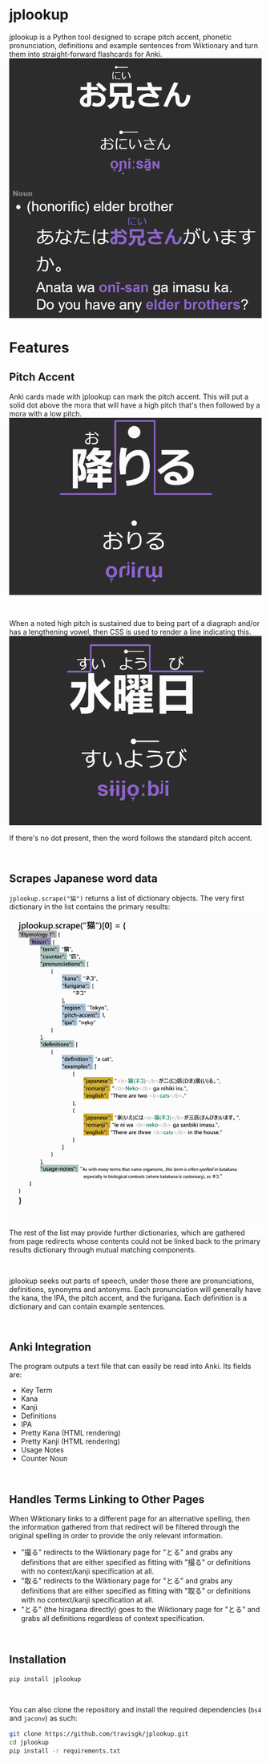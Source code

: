 # jplookup
jplookup is a Python tool designed to scrape pitch accent, phonetic pronunciation, definitions and example sentences from Wiktionary and turn them into straight-forward flashcards for Anki.
![oniisan](example-outputs/oniisan-sample.png)

# Features
## Pitch Accent
Anki cards made with jplookup can mark the pitch accent.
This will put a solid dot above the mora that will have a high pitch that's then followed by a mora with a low pitch.
![oriru](example-outputs/oriru-sample.png)

<br>

When a noted high pitch is sustained due to being part of a diagraph and/or has a lengthening vowel, then CSS is used to render a line indicating this.
![suiyoobi](example-outputs/suiyoobi-sample.png)

If there's no dot present, then the word follows the standard pitch accent.

<br>

## Scrapes Japanese word data
`jplookup.scrape("猫")` returns a list of dictionary objects.
The very first dictionary in the list contains the primary results:
![neko](example-outputs/neko-sample.png)

The rest of the list may provide further dictionaries, which are gathered from page redirects whose contents could not be linked back to the primary results dictionary through mutual matching components.

<br>

jplookup seeks out parts of speech, under those there are pronunciations, definitions, synonyms and antonyms. Each pronunciation will generally have the kana, the IPA, the pitch accent, and the furigana. Each definition is a dictionary and can contain example sentences.

<br>

## Anki Integration 
The program outputs a text file that can easily be read into Anki.
Its fields are:
- Key Term
- Kana
- Kanji
- Definitions
- IPA
- Pretty Kana (HTML rendering)
- Pretty Kanji (HTML rendering)
- Usage Notes
- Counter Noun

<br>

## Handles Terms Linking to Other Pages
When Wiktionary links to a different page for an alternative spelling, then the information gathered from that redirect will be filtered through the original spelling in order to provide the only relevant information. 
- "撮る" redirects to the Wiktionary page for "とる" and grabs any definitions that are either specified as fitting with "撮る" or definitions with no context/kanji specification at all.
- "取る" redirects to the Wiktionary page for "とる" and grabs any definitions that are either specified as fitting with "取る" or definitions with no context/kanji specification at all.
- "とる" (the hiragana directly) goes to the Wiktionary page for "とる" and grabs all definitions regardless of context specification.

<br>

## Installation

```pip install jplookup```

<br>

You can also clone the repository and install the required dependencies (`bs4` and `jaconv`) as such:
```bash
git clone https://github.com/travisgk/jplookup.git
cd jplookup
pip install -r requirements.txt
```
